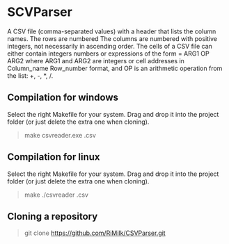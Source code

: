 # SCVParser
A CSV file (comma-separated values) with a header that lists the column names. The rows are numbered
The columns are numbered with positive integers, not necessarily in ascending order. The cells of a CSV file can either contain integers
numbers or expressions of the form
= ARG1 OP ARG2
where ARG1 and ARG2 are integers or cell addresses in Column_name Row_number format, and OP is an arithmetic operation
from the list: +, -, *, /.

## Compilation for windows
Select the right Makefile for your system. 
Drag and drop it into the project folder (or just delete the extra one when cloning).
>make
>csvreader.exe <your file name>.csv
  
## Compilation for linux
Select the right Makefile for your system. 
Drag and drop it into the project folder (or just delete the extra one when cloning).
>make
>./csvreader <your file name>.csv

## Cloning a repository
>git clone https://github.com/RiMilk/CSVParser.git
